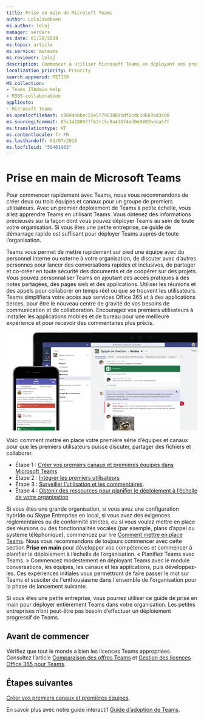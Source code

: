 ```yaml
---
title: Prise en main de Microsoft Teams
author: LolaJacobsen
ms.author: lolaj
manager: serdars
ms.date: 01/28/2019
ms.topic: article
ms.service: msteams
ms.reviewer: lolaj
description: Commencer à utiliser Microsoft Teams en déployant vos premières équipes et premiers canaux afin de gagner de l’expérience avant de le déployer largement au sein de votre organisation.
localization_priority: Priority
search.appverid: MET150
MS.collection:
- Teams_ITAdmin_Help
- M365-collaboration
appliesto:
- Microsoft Teams
ms.openlocfilehash: c8694abbec22e577983889bdf6cdc3d6038d3c80
ms.sourcegitcommit: 85c34280977fb2c15c8a43874a20e9492bdca57f
ms.translationtype: HT
ms.contentlocale: fr-FR
ms.lasthandoff: 03/07/2019
ms.locfileid: "30461963"
---
```

# <a name="get-started-with-microsoft-teams"></a>Prise en main de Microsoft Teams

Pour commencer rapidement avec Teams, nous vous recommandons de créer deux ou trois équipes et canaux pour un groupe de premiers utilisateurs. Avec un premier déploiement de Teams à petite échelle, vous allez apprendre Teams en utilisant Teams. Vous obtenez des informations précieuses sur la façon dont vous pouvez déployer Teams au sein de toute votre organisation. Si vous êtes une petite entreprise, ce guide de démarrage rapide est suffisant pour déployer Teams auprès de toute l’organisation.


Teams vous permet de mettre rapidement sur pied une équipe avec du personnel interne ou externe à votre organisation, de discuter avec d’autres personnes pour lancer des conversations rapides et inclusives, de partager et co-créer en toute sécurité des documents et de coopérer sur des projets. Vous pouvez personnaliser Teams en ajoutant des accès pratiques à des notes partagées, des pages web et des applications. Utiliser les réunions et des appels pour collaborer en temps réel où que se trouvent les utilisateurs. Teams simplifiera votre accès aux services Office 365 et à des applications tierces, pour être le nouveau centre de gravité de vos besoins de communication et de collaboration. Encouragez vos premiers utilisateurs à installer les applications mobiles et de bureau pour une meilleure expérience et pour recevoir des commentaires plus précis.

![Prise en main de Teams](media/get-started-microsoft-teams.png "Capture d’écran avec le client de bureau Teams et l’interface utilisateur du client mobile" ) 

Voici comment mettre en place votre première série d’équipes et canaux pour que les premiers utilisateurs puisse discuter, partager des fichiers et collaborer.

- Étape 1 : [Créer vos premiers canaux et premières équipes dans Microsoft Teams](get-started-with-teams-create-your-first-teams-and-channels.md)
- Étape 2 : [Intégrer les premiers utilisateurs](get-started-with-teams-onboard-early-adopters.md)
- Étape 3 : [Surveiller l’utilisation et les commentaires](get-started-with-teams-monitor-usage-and-feedback.md).
- Étape 4 : [Obtenir des ressources pour planifier le déploiement à l’échelle de votre organisation](get-started-with-teams-resources-for-org-wide-rollout.md)

Si vous êtes une grande organisation, si vous avez une configuration hybride ou Skype Entreprise en local, si vous avez des exigences réglementaires ou de conformité strictes, ou si vous voulez mettre en place des réunions ou des fonctionnalités vocales (par exemple, plans d’appel ou système téléphonique), commencez par lire [ Comment mettre en place Teams](how-to-roll-out-teams.md). Nous vous recommandons de toujours commencer avec cette section **Prise en main** pour développer vos compétences et commencer à planifier le déploiement à l’échelle de l’organisation. « Planifiez Teams avec Teams. » Commencez modestement en déployant Teams avec le module conversations, les équipes, les canaux et les applications, puis développez-les. Ces expériences initiales vous permettront de faire passer le mot sur Teams et susciter de l'enthousiasme dans l'ensemble de l'organisation pour la phase de lancement suivante. 

Si vous êtes une petite entreprise, vous pourrez utiliser ce guide de prise en main pour déployer entièrement Teams dans votre organisation. Les petites entreprises n’ont peut-être pas besoin d’effectuer un déploiement progressif de Teams.

## <a name="before-you-get-started"></a>Avant de commencer

Vérifiez que tout le monde a bien les licences Teams appropriées. Consultez l’article [Comparaison des offres Teams](https://products.office.com/microsoft-teams/free) et [Gestion des licences Office 365 pour Teams](office-365-licensing.md). 

## <a name="next-steps"></a>Étapes suivantes
[Créer vos premiers canaux et premières équipes](get-started-with-teams-create-your-first-teams-and-channels.md).

En savoir plus avec notre guide interactif [Guide d’adoption de Teams](https://aka.ms/teamstoolkit).
